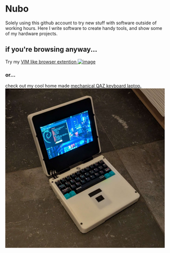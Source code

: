 # Nubo

Solely using this github account to try new stuff with software outside of working hours.
Here I write software to create handy tools, and show some of my hardware projects.

## if you're browsing anyway...
Try my [VIM like browser extention ![image](https://github.com/Nuboctane/clawjs/assets/72999487/1250d71e-c176-4a8b-b76d-515f95b7801a)
](https://github.com/n-ubo/clawjs)

### or...

check out my cool home made [mechanical QAZ keyboard laptop. ![opened_view](https://github.com/Nuboctane/qazTop/blob/main/images/opened_view.png "Opened view")](https://github.com/n-ubo/qazTop)
